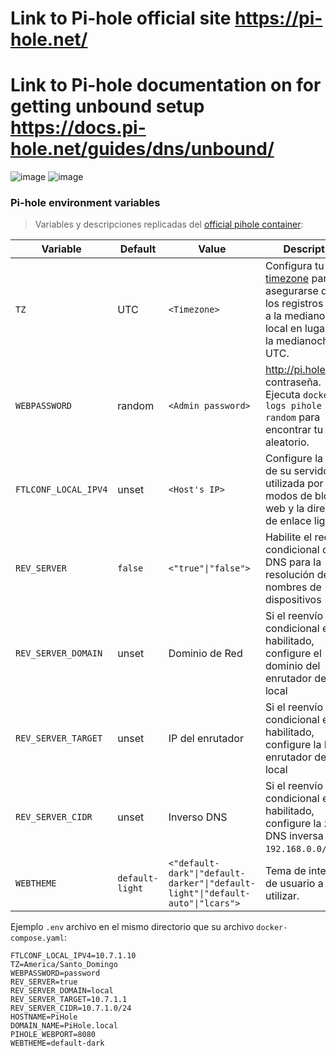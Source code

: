 # Link to Pi-hole official site https://pi-hole.net/
# Link to Pi-hole documentation on for getting unbound setup https://docs.pi-hole.net/guides/dns/unbound/
![image](https://github.com/TecnologyCASM/PiHoleUnbound/assets/107158068/c0177465-14c0-4fd7-af6a-fc1b355c84af)
![image](https://github.com/TecnologyCASM/PiHoleUnbound/assets/107158068/abea8b26-16e6-4af6-92b3-8a8d9f24ba02)

### Pi-hole environment variables

> Variables y descripciones replicadas del [official pihole container](https://github.com/pi-hole/docker-pi-hole/#environment-variables):

| Variable | Default | Value | Description |
| -------- | ------- | ----- | ---------- |
| `TZ` | UTC | `<Timezone>` | Configura tu [timezone](https://en.wikipedia.org/wiki/List_of_tz_database_time_zones) para asegurarse de que los registros roten a la medianoche local en lugar de a la medianoche UTC.
| `WEBPASSWORD` | random | `<Admin password>` | http://pi.hole/admin contraseña. Ejecuta `docker logs pihole \| grep random` para encontrar tu pase aleatorio.
| `FTLCONF_LOCAL_IPV4` | unset | `<Host's IP>` | Configure la IP LAN de su servidor, utilizada por los modos de bloqueo web y la dirección de enlace lighttpd.
| `REV_SERVER` | `false` | `<"true"\|"false">` | Habilite el reenvío condicional de DNS para la resolución de nombres de dispositivos |
| `REV_SERVER_DOMAIN` | unset | Dominio de Red | Si el reenvío condicional está habilitado, configure el dominio del enrutador de la red local |
| `REV_SERVER_TARGET` | unset | IP del enrutador | Si el reenvío condicional está habilitado, configure la IP del enrutador de la red local |
| `REV_SERVER_CIDR` | unset | Inverso DNS | Si el reenvío condicional está habilitado, configure la zona DNS inversa (e.g. `192.168.0.0/24`) |
| `WEBTHEME` | `default-light` | `<"default-dark"\|"default-darker"\|"default-light"\|"default-auto"\|"lcars">`| Tema de interfaz de usuario a utilizar.

Ejemplo `.env` archivo en el mismo directorio que su archivo `docker-compose.yaml`:

```
FTLCONF_LOCAL_IPV4=10.7.1.10
TZ=America/Santo_Domingo
WEBPASSWORD=password
REV_SERVER=true
REV_SERVER_DOMAIN=local
REV_SERVER_TARGET=10.7.1.1
REV_SERVER_CIDR=10.7.1.0/24
HOSTNAME=PiHole
DOMAIN_NAME=PiHole.local
PIHOLE_WEBPORT=8080
WEBTHEME=default-dark
```
